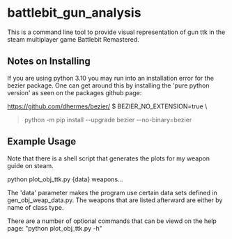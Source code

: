 # battlebit_gun_analysis

This is a command line tool to provide visual representation of gun ttk in the steam multiplayer game Battlebit Remastered.

## Notes on Installing
If you are using python 3.10 you may run into an installation error for the
bezier package. One can get around this by installing the 'pure python version'
as seen on the packages github page:

https://github.com/dhermes/bezier/
$ BEZIER_NO_EXTENSION=true \
>   python   -m pip install --upgrade bezier --no-binary=bezier

## Example Usage
Note that there is a shell script that generates the plots for my weapon guide on steam.

python plot_obj_ttk.py {data} weapons...

The 'data' parameter makes the program use certain data sets defined in gen_obj_weap_data.py.
The weapons that are listed afterward are either by name of class type.

There are a number of optional commands that can be viewd on the help page:
"python plot_obj_ttk.py -h"
